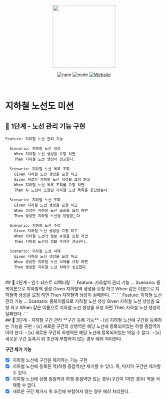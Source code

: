 <p align="center">
    <img width="200px;" src="https://raw.githubusercontent.com/woowacourse/atdd-subway-admin-frontend/master/images/main_logo.png"/>
</p>
<p align="center">
  <img alt="npm" src="https://img.shields.io/badge/npm-6.14.15-blue">
  <img alt="node" src="https://img.shields.io/badge/node-14.18.2-blue">
  <a href="https://edu.nextstep.camp/c/R89PYi5H" alt="nextstep atdd">
    <img alt="Website" src="https://img.shields.io/website?url=https%3A%2F%2Fedu.nextstep.camp%2Fc%2FR89PYi5H">
  </a>
</p>

<br>

# 지하철 노선도 미션
## 🚀 1단계 - 노선 관리 기능 구현
```
Feature: 지하철 노선 관리 기능

  Scenario: 지하철 노선 생성
    When 지하철 노선 생성을 요청 하면
    Then 지하철 노선 생성이 성공한다.
  
  Scenario: 지하철 노선 목록 조회
    Given 지하철 노선 생성을 요청 하고
    Given 새로운 지하철 노선 생성을 요청 하고
    When 지하철 노선 목록 조회를 요청 하면
    Then 두 노선이 포함된 지하철 노선 목록을 응답받는다
    
  Scenario: 지하철 노선 조회
    Given 지하철 노선 생성을 요청 하고
    When 생성한 지하철 노선 조회를 요청 하면
    Then 생성한 지하철 노선을 응답받는다
    
  Scenario: 지하철 노선 수정
    Given 지하철 노선 생성을 요청 하고
    When 지하철 노선의 정보 수정을 요청 하면
    Then 지하철 노선의 정보 수정은 성공한다.
    
  Scenario: 지하철 노선 삭제
    Given 지하철 노선 생성을 요청 하고
    When 생성한 지하철 노선 삭제를 요청 하면
    Then 생성한 지하철 노선 삭제가 성공한다.
```
<br>
## 🚀 2단계 - 인수 테스트 리팩터링
```
Feature: 지하철역 관리 기능
...  
  Scenario: 중복이름으로 지하철역 생성
    Given 지하철역 생성을 요청 하고
    When 같은 이름으로 지하철역 생성을 요청 하면
    Then 지하철역 생성이 실패한다.
```
```
Feature: 지하철 노선 관리 기능
...  
  Scenario: 중복이름으로 지하철 노선 생성
    Given 지하철 노선 생성을 요청 하고
    When 같은 이름으로 지하철 노선 생성을 요청 하면
    Then 지하철 노선 생성이 실패한다.
```
<br>
## 🚀 3단계 - 지하철 구간 관리
**구간 등록 기능**
- [x] 지하철 노선에 구간을 등록하는 기능을 구현
- [x] 새로운 구간의 상행역은 해당 노선에 등록되어있는 하행 종점역이어야 한다.
- [x] 새로운 구간의 하행역은 해당 노선에 등록되어있는 역일 수 없다.
- [x] 새로운 구간 등록시 위 조건에 부합하지 않는 경우 에러 처리한다.

**구간 제거 기능**
- [x] 지하철 노선에 구간을 제거하는 기능 구현
- [x] 지하철 노선에 등록된 역(하행 종점역)만 제거할 수 있다. 즉, 마지막 구간만 제거할 수 있다.
- [x] 지하철 노선에 상행 종점역과 하행 종점역만 있는 경우(구간이 1개인 경우) 역을 삭제할 수 없다.
- [x] 새로운 구간 제거시 위 조건에 부합하지 않는 경우 에러 처리한다.
